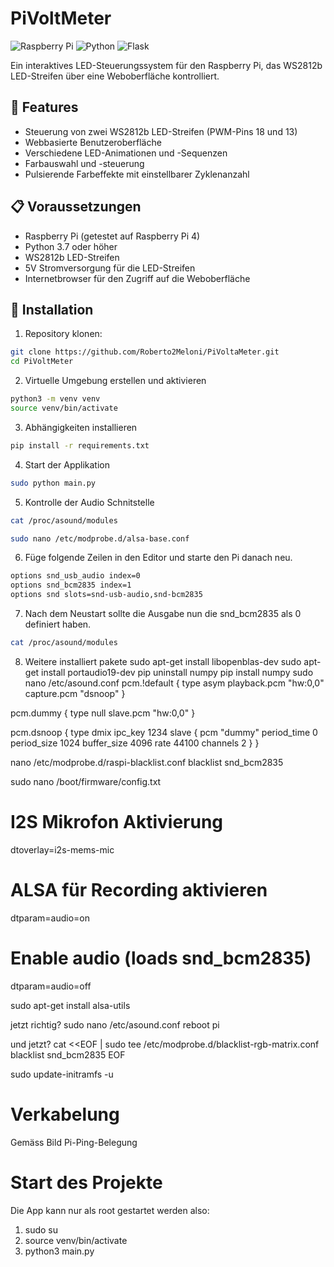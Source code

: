 # PiVoltMeter

![Raspberry Pi](https://img.shields.io/badge/Raspberry%20Pi-C51A4A?style=for-the-badge&logo=Raspberry-Pi)
![Python](https://img.shields.io/badge/Python-3776AB?style=for-the-badge&logo=python&logoColor=white)
![Flask](https://img.shields.io/badge/Flask-000000?style=for-the-badge&logo=flask&logoColor=white)

Ein interaktives LED-Steuerungssystem für den Raspberry Pi, das WS2812b LED-Streifen über eine Weboberfläche kontrolliert.

## 🚀 Features

- Steuerung von zwei WS2812b LED-Streifen (PWM-Pins 18 und 13)
- Webbasierte Benutzeroberfläche
- Verschiedene LED-Animationen und -Sequenzen
- Farbauswahl und -steuerung
- Pulsierende Farbeffekte mit einstellbarer Zyklenanzahl

## 📋 Voraussetzungen

- Raspberry Pi (getestet auf Raspberry Pi 4)
- Python 3.7 oder höher
- WS2812b LED-Streifen
- 5V Stromversorgung für die LED-Streifen
- Internetbrowser für den Zugriff auf die Weboberfläche

## 🔧 Installation

1. Repository klonen:
```bash
git clone https://github.com/Roberto2Meloni/PiVoltaMeter.git
cd PiVoltMeter
```

2. Virtuelle Umgebung erstellen und aktivieren
```bash
python3 -m venv venv
source venv/bin/activate
```

3. Abhängigkeiten installieren
```bash
pip install -r requirements.txt
```

4. Start der Applikation
```bash 
sudo python main.py
```

5. Kontrolle der Audio Schnitstelle
```bash 
cat /proc/asound/modules

sudo nano /etc/modprobe.d/alsa-base.conf
```

6. Füge folgende Zeilen in den Editor und starte den Pi danach neu.
```bash 
options snd_usb_audio index=0
options snd_bcm2835 index=1
options snd slots=snd-usb-audio,snd-bcm2835
```

7. Nach dem Neustart sollte die Ausgabe nun die snd_bcm2835 als 0 definiert haben.
```bash 
cat /proc/asound/modules
```

8. Weitere installiert pakete
sudo apt-get install libopenblas-dev
sudo apt-get install portaudio19-dev
pip uninstall numpy
pip install numpy
sudo nano /etc/asound.conf
pcm.!default {
    type asym
    playback.pcm "hw:0,0"
    capture.pcm "dsnoop"
}

pcm.dummy {
    type null
    slave.pcm "hw:0,0"
}

pcm.dsnoop {
    type dmix
    ipc_key 1234
    slave {
        pcm "dummy"
        period_time 0
        period_size 1024
        buffer_size 4096
        rate 44100
        channels 2
    }
}

nano /etc/modprobe.d/raspi-blacklist.conf 
blacklist snd_bcm2835

sudo nano /boot/firmware/config.txt
# I2S Mikrofon Aktivierung
dtoverlay=i2s-mems-mic

# ALSA für Recording aktivieren
dtparam=audio=on

# Enable audio (loads snd_bcm2835)
dtparam=audio=off


sudo apt-get install alsa-utils

jetzt richtig?
sudo nano /etc/asound.conf
reboot pi


und jetzt?
cat <<EOF | sudo tee /etc/modprobe.d/blacklist-rgb-matrix.conf
blacklist snd_bcm2835
EOF

sudo update-initramfs -u

# Verkabelung
Gemäss Bild Pi-Ping-Belegung

# Start des Projekte
Die App kann nur als root gestartet werden also:
1. sudo su
2. source venv/bin/activate
3. python3 main.py